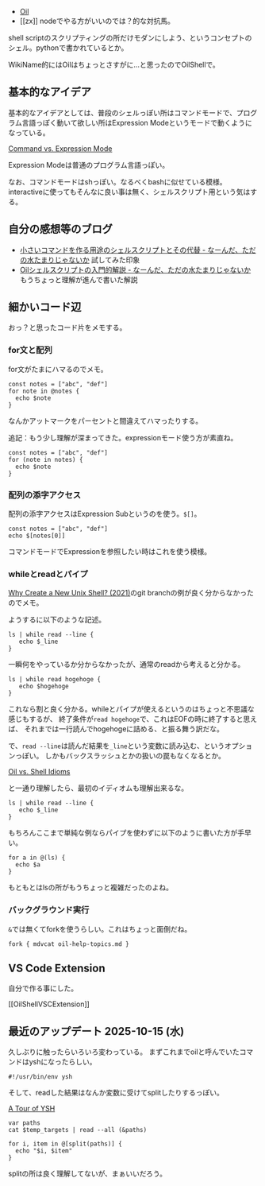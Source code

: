 - [Oil](https://www.oilshell.org/)
- [[zx]] nodeでやる方がいいのでは？的な対抗馬。

shell scriptのスクリプティングの所だけモダンにしよう、というコンセプトのシェル。pythonで書かれているとか。

WikiName的にはOilはちょっとさすがに…と思ったのでOilShellで。

## 基本的なアイデア

基本的なアイデアとしては、普段のシェルっぽい所はコマンドモードで、プログラム言語っぽく動いて欲しい所はExpression Modeというモードで動くようになっている。

[Command vs. Expression Mode](https://www.oilshell.org/release/latest/doc/command-vs-expression-mode.html)

Expression Modeは普通のプログラム言語っぽい。

なお、コマンドモードはshっぽい。なるべくbashに似せている模様。
interactiveに使ってもそんなに良い事は無く、シェルスクリプト用という気はする。

## 自分の感想等のブログ

- [小さいコマンドを作る用途のシェルスクリプトとその代替 - なーんだ、ただの水たまりじゃないか](https://karino2.github.io/2022/02/18/small_shellscript_good_and_alternative.html) 試してみた印象
- [Oilシェルスクリプトの入門的解説 - なーんだ、ただの水たまりじゃないか](https://karino2.github.io/2022/02/21/what_is_oil_and_is_not.html) もうちょっと理解が進んで書いた解説

## 細かいコード辺

おっ？と思ったコード片をメモする。

### for文と配列

for文がたまにハマるのでメモ。

```
const notes = ["abc", "def"]
for note in @notes {
  echo $note
}
```

なんかアットマークをパーセントと間違えてハマったりする。

追記：もう少し理解が深まってきた。expressionモード使う方が素直ね。

```
const notes = ["abc", "def"]
for (note in notes) {
  echo $note
}
```

### 配列の添字アクセス

配列の添字アクセスはExpression Subというのを使う。`$[]`。

```
const notes = ["abc", "def"]
echo $[notes[0]]
```

コマンドモードでExpressionを参照したい時はこれを使う模様。

### whileとreadとパイプ

[Why Create a New Unix Shell? (2021)](https://www.oilshell.org/blog/2021/01/why-a-new-shell.html)のgit branchの例が良く分からなかったのでメモ。

ようするに以下のような記述。

```
ls | while read --line {
   echo $_line
}
```

一瞬何をやっているか分からなかったが、通常のreadから考えると分かる。

```
ls | while read hogehoge {
   echo $hogehoge
}
```

これなら割と良く分かる。whileとパイプが使えるというのはちょっと不思議な感じもするが、
終了条件が`read hogehoge`で、これはEOFの時に終了すると思えば、
それまでは一行読んでhogehogeに詰める、と振る舞う訳だな。

で、`read --line`は読んだ結果を`_line`という変数に読み込む、というオプションっぽい。
しかもバックスラッシュとかの扱いの罠もなくなるとか。

[Oil vs. Shell Idioms](https://www.oilshell.org/release/0.9.8/doc/idioms.html#new-long-flags-on-the-read-builtin)

と一通り理解したら、最初のイディオムも理解出来るな。

```
ls | while read --line {
   echo $_line
}
```

もちろんここまで単純な例ならパイプを使わずに以下のように書いた方が手早い。

```
for a in @(ls) {
  echo $a
}
```

もともとはlsの所がもうちょっと複雑だったのよね。


### バックグラウンド実行

`&`では無くてforkを使うらしい。これはちょっと面倒だね。

```
fork { mdvcat oil-help-topics.md }
```

## VS Code Extension

自分で作る事にした。

[[OilShellVSCExtension]]

## 最近のアップデート 2025-10-15 (水)

久しぶりに触ったらいろいろ変わっている。
まずこれまでoilと呼んでいたコマンドはyshになったらしい。

```
#!/usr/bin/env ysh
```

そして、readした結果はなんか変数に受けてsplitしたりするっぽい。

[A Tour of YSH](https://oils.pub/release/latest/doc/ysh-tour.html)

```
var paths
cat $temp_targets | read --all (&paths)

for i, item in @[split(paths)] {
  echo "$i, $item"
}
```

splitの所は良く理解してないが、まぁいいだろう。